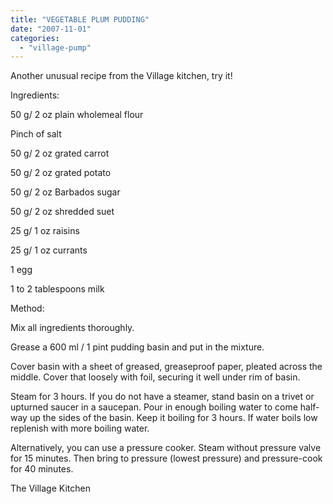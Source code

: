 ```yaml
---
title: "VEGETABLE PLUM PUDDING"
date: "2007-11-01"
categories: 
  - "village-pump"
---
```


Another unusual recipe from the Village kitchen, try it!

Ingredients:

50 g/ 2 oz plain wholemeal flour

Pinch of salt

50 g/ 2 oz grated carrot

50 g/ 2 oz grated potato

50 g/ 2 oz Barbados sugar

50 g/ 2 oz shredded suet

25 g/ 1 oz raisins

25 g/ 1 oz currants

1 egg

1 to 2 tablespoons milk

Method:

Mix all ingredients thoroughly.

Grease a 600 ml / 1 pint pudding basin and put in the mixture.

Cover basin with a sheet of greased, greaseproof paper, pleated across the middle. Cover that loosely with foil, securing it well under rim of basin.

Steam for 3 hours. If you do not have a steamer, stand basin on a trivet or upturned saucer in a saucepan. Pour in enough boiling water to come half-way up the sides of the basin. Keep it boiling for 3 hours. If water boils low replenish with more boiling water.

Alternatively, you can use a pressure cooker. Steam without pressure valve for 15 minutes. Then bring to pressure (lowest pressure) and pressure-cook for 40 minutes.

The Village Kitchen

